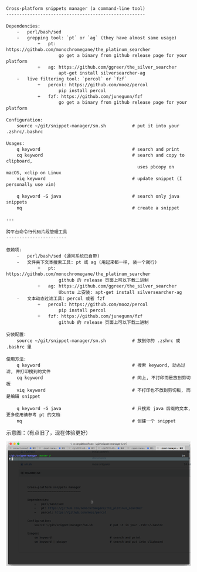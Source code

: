     Cross-platform snippets manager (a command-line tool)
    -----------------------------------------------------

    Dependencies:
        -   perl/bash/sed
        -   grepping tool: `pt` or `ag` (they have almost same usage)
                +   pt: https://github.com/monochromegane/the_platinum_searcher
                        go get a binary from github release page for your platform
                +   ag: https://github.com/ggreer/the_silver_searcher
                        apt-get install silversearcher-ag
        -   live filtering tool: `percol` or `fzf`
                +   percol: https://github.com/mooz/percol
                        pip install percol
                +   fzf: https://github.com/junegunn/fzf
                        go get a binary from github release page for your platform

    Configuration:
        source ~/git/snippet-manager/sm.sh          # put it into your .zshrc/.bashrc

    Usages:
        q keyword                                   # search and print
        cq keyword                                  # search and copy to clipboard,
                                                      uses pbcopy on macOS, xclip on Linux
        viq keyword                                 # update snippet (I personally use vim)

        q keyword -G java                           # search only java snippets
        nq                                          # create a snippet

    ---

    跨平台命令行代码片段管理工具
    -----------------------

    依赖项:
        -   perl/bash/sed (通常系统已自带)
        -   文件夹下文本搜索工具: pt 或 ag (用起来都一样, 装一个就行)
                +   pt: https://github.com/monochromegane/the_platinum_searcher
                        github 的 release 页面上可以下载二进制
                +   ag: https://github.com/ggreer/the_silver_searcher
                        Ubuntu 上安装: apt-get install silversearcher-ag
        -   文本动态过滤工具: percol 或者 fzf
                +   percol: https://github.com/mooz/percol
                        pip install percol
                +   fzf: https://github.com/junegunn/fzf
                        github 的 release 页面上可以下载二进制

    安装配置:
        source ~/git/snippet-manager/sm.sh          # 放到你的 .zshrc 或 .bashrc 里

    使用方法:
        q keyword                                   # 搜索 keyword, 动态过滤, 并打印搜到的文件
        cq keyword                                  # 同上, 不打印而是放到剪切板
        viq keyword                                 # 不打印也不放到剪切板, 而是编辑 snippet

        q keyword -G java                           # 只搜索 java 后缀的文本, 更多使用请参考 pt 的文档
        nq                                          # 创建一个 snippet

示意图：（有点旧了，现在体验更好）

![](sm.gif)

